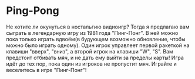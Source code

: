# Ping-Pong
Не хотите ли окунуться в ностальгию видиоигр? Тогда я предлагаю вам сыграть в легендарную игру из 1981 года "Пинг-Понг". В ней можно пока только играть вдвоём(в будующем возможно обновление, чтобы можно было играть одному). Один игрок управлеет первой ракеткой на клавиши "вверх", "вниз", а второй игрок на клавиши "W", "S". Вам предстоит отбивать мяч, и не дать ему выйти за пределы карты! Игра идёт до тех пор, пока один из игроков не пропустит мяч. Играйте и веселитесь в игре "Пинг-Понг"!

